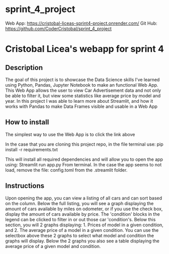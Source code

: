 # sprint_4_project

Web App: https://cristobal-liceas-sprint4-project.onrender.com/
Git Hub: https://github.com/CoderCristobal/sprint_4_project

# Cristobal Licea's webapp for sprint 4


## Description
The goal of this project is to showcase the Data Science skills I've learned using Python, Pandas, Jupyter Notebook to make an functional Web App. This Web App allows the user to view Car Advertisement data and not only be able to filter it, but view some statistics like average price by model and year. In this project I was able to learn more about Streamlit, and how it works with Pandas to make Data Frames visible and usable in a Web App


## How to install
The simplest way to use the Web App is to click the link above

In the case that you are cloning this project repo, in the file terminal use:
pip install -r requirements.txt

This will install all required dependencies and will allow you to open the app using:
Streamlit run app.py
From terminal. In the case the app seems to not load, remove the file: config.toml
from the .streamlit folder.


## Instructions
Upon opening the app, you can view a listing of all cars and can sort based on the column. Below the full listing, you will see a graph displaying the amount of cars available by miles on odometer, or if you use the check box, display the amount of cars available by price. The 'condition' blocks in the legend can be clicked to filter in or out those car 'condition's. Below this section, you will 2 graphs displaying: 1. Prices of model in a given condition, and 2. The average price of a model in a given condition. You can use the selectbox above these 2 graphs to select what model and condition the graphs will display. Below the 2 graphs you also see a table displaying the average price of a given model and condition.

